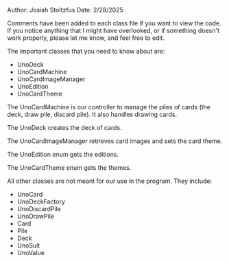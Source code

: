 Author: Josiah Stoltzfus
Date: 2/28/2025

Comments have been added to each class file if you want to view the code. If you notice anything that I might have overlooked, or if something doesn't work properly, please let me know, and feel free to edit.

The important classes that you need to know about are:
  - UnoDeck
  - UnoCardMachine
  - UnoCardImageManager
  - UnoEdition
  - UnoCardTheme

The UnoCardMachine is our controller to manage the piles of cards (the deck, draw pile, discard pile). It also handles drawing cards.

The UnoDeck creates the deck of cards.

The UnoCardImageManager retrieves card images and sets the card theme.

The UnoEdition enum gets the editions.

The UnoCardTheme enum gets the themes.

All other classes are not meant for our use in the program. They include:
  - UnoCard
  - UnoDeckFactory
  - UnoDiscardPile
  - UnoDrawPile
  - Card
  - Pile
  - Deck
  - UnoSuit
  - UnoValue

